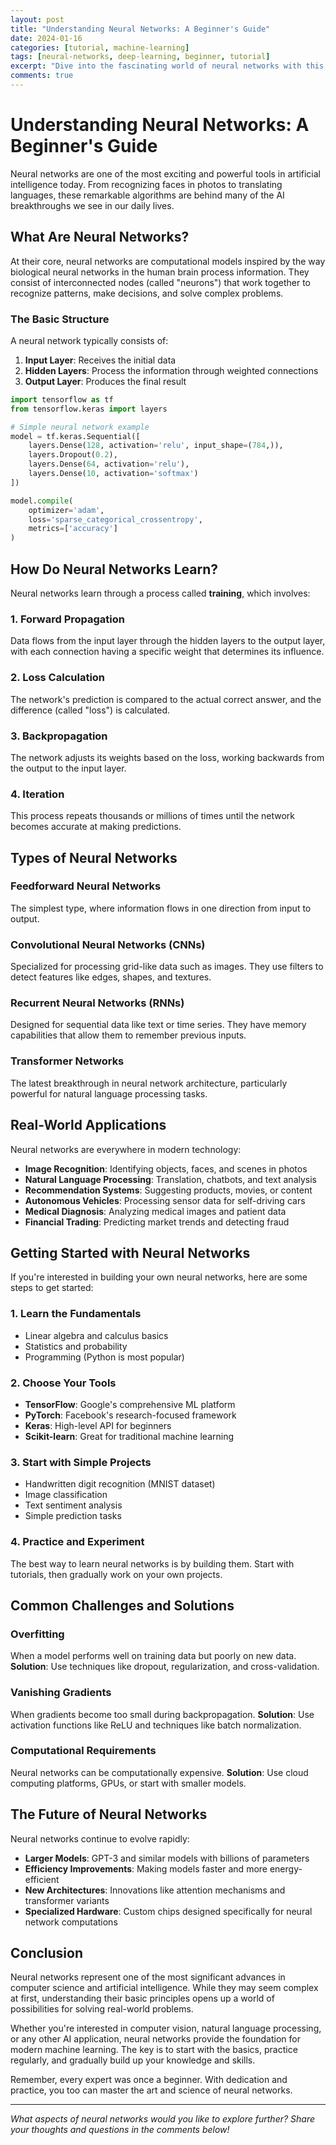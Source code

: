 ```yaml
---
layout: post
title: "Understanding Neural Networks: A Beginner's Guide"
date: 2024-01-16
categories: [tutorial, machine-learning]
tags: [neural-networks, deep-learning, beginner, tutorial]
excerpt: "Dive into the fascinating world of neural networks with this comprehensive beginner's guide. Learn how these powerful algorithms mimic the human brain to solve complex problems."
comments: true
---
```


# Understanding Neural Networks: A Beginner's Guide

Neural networks are one of the most exciting and powerful tools in artificial intelligence today. From recognizing faces in photos to translating languages, these remarkable algorithms are behind many of the AI breakthroughs we see in our daily lives.

## What Are Neural Networks?

At their core, neural networks are computational models inspired by the way biological neural networks in the human brain process information. They consist of interconnected nodes (called "neurons") that work together to recognize patterns, make decisions, and solve complex problems.

### The Basic Structure

A neural network typically consists of:

1. **Input Layer**: Receives the initial data
2. **Hidden Layers**: Process the information through weighted connections
3. **Output Layer**: Produces the final result

```python
import tensorflow as tf
from tensorflow.keras import layers

# Simple neural network example
model = tf.keras.Sequential([
    layers.Dense(128, activation='relu', input_shape=(784,)),
    layers.Dropout(0.2),
    layers.Dense(64, activation='relu'),
    layers.Dense(10, activation='softmax')
])

model.compile(
    optimizer='adam',
    loss='sparse_categorical_crossentropy',
    metrics=['accuracy']
)
```

## How Do Neural Networks Learn?

Neural networks learn through a process called **training**, which involves:

### 1. Forward Propagation
Data flows from the input layer through the hidden layers to the output layer, with each connection having a specific weight that determines its influence.

### 2. Loss Calculation
The network's prediction is compared to the actual correct answer, and the difference (called "loss") is calculated.

### 3. Backpropagation
The network adjusts its weights based on the loss, working backwards from the output to the input layer.

### 4. Iteration
This process repeats thousands or millions of times until the network becomes accurate at making predictions.

## Types of Neural Networks

### Feedforward Neural Networks
The simplest type, where information flows in one direction from input to output.

### Convolutional Neural Networks (CNNs)
Specialized for processing grid-like data such as images. They use filters to detect features like edges, shapes, and textures.

### Recurrent Neural Networks (RNNs)
Designed for sequential data like text or time series. They have memory capabilities that allow them to remember previous inputs.

### Transformer Networks
The latest breakthrough in neural network architecture, particularly powerful for natural language processing tasks.

## Real-World Applications

Neural networks are everywhere in modern technology:

- **Image Recognition**: Identifying objects, faces, and scenes in photos
- **Natural Language Processing**: Translation, chatbots, and text analysis
- **Recommendation Systems**: Suggesting products, movies, or content
- **Autonomous Vehicles**: Processing sensor data for self-driving cars
- **Medical Diagnosis**: Analyzing medical images and patient data
- **Financial Trading**: Predicting market trends and detecting fraud

## Getting Started with Neural Networks

If you're interested in building your own neural networks, here are some steps to get started:

### 1. Learn the Fundamentals
- Linear algebra and calculus basics
- Statistics and probability
- Programming (Python is most popular)

### 2. Choose Your Tools
- **TensorFlow**: Google's comprehensive ML platform
- **PyTorch**: Facebook's research-focused framework
- **Keras**: High-level API for beginners
- **Scikit-learn**: Great for traditional machine learning

### 3. Start with Simple Projects
- Handwritten digit recognition (MNIST dataset)
- Image classification
- Text sentiment analysis
- Simple prediction tasks

### 4. Practice and Experiment
The best way to learn neural networks is by building them. Start with tutorials, then gradually work on your own projects.

## Common Challenges and Solutions

### Overfitting
When a model performs well on training data but poorly on new data.
**Solution**: Use techniques like dropout, regularization, and cross-validation.

### Vanishing Gradients
When gradients become too small during backpropagation.
**Solution**: Use activation functions like ReLU and techniques like batch normalization.

### Computational Requirements
Neural networks can be computationally expensive.
**Solution**: Use cloud computing platforms, GPUs, or start with smaller models.

## The Future of Neural Networks

Neural networks continue to evolve rapidly:

- **Larger Models**: GPT-3 and similar models with billions of parameters
- **Efficiency Improvements**: Making models faster and more energy-efficient
- **New Architectures**: Innovations like attention mechanisms and transformer variants
- **Specialized Hardware**: Custom chips designed specifically for neural network computations

## Conclusion

Neural networks represent one of the most significant advances in computer science and artificial intelligence. While they may seem complex at first, understanding their basic principles opens up a world of possibilities for solving real-world problems.

Whether you're interested in computer vision, natural language processing, or any other AI application, neural networks provide the foundation for modern machine learning. The key is to start with the basics, practice regularly, and gradually build up your knowledge and skills.

Remember, every expert was once a beginner. With dedication and practice, you too can master the art and science of neural networks.

---

*What aspects of neural networks would you like to explore further? Share your thoughts and questions in the comments below!*
